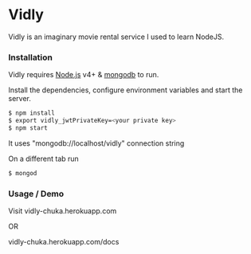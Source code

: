 # Vidly

Vidly is an imaginary movie rental service I used to learn NodeJS.

### Installation

Vidly requires [Node.js](https://nodejs.org/) v4+ & [mongodb](https://www.mongodb.com/what-is-mongodb) to run.

Install the dependencies, configure environment variables and start the server.

```sh
$ npm install
$ export vidly_jwtPrivateKey=<your private key>
$ npm start
```
It uses "mongodb://localhost/vidly" connection string

On a different tab run
```sh
$ mongod
```


### Usage / Demo
Visit vidly-chuka.herokuapp.com

OR

vidly-chuka.herokuapp.com/docs
